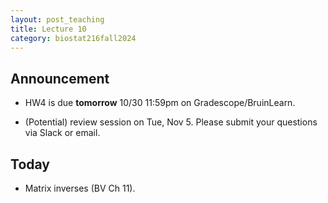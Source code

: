 ```yaml
---
layout: post_teaching
title: Lecture 10
category: biostat216fall2024
---
```


## Announcement

* HW4 is due **tomorrow** 10/30 11:59pm on Gradescope/BruinLearn.

* (Potential) review session on Tue, Nov 5. Please submit your questions via Slack or email.

## Today

* Matrix inverses (BV Ch 11).
